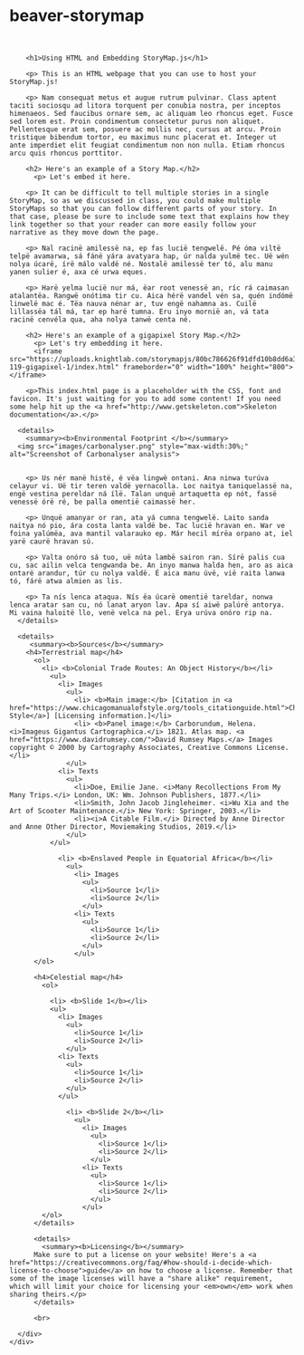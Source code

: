 # beaver-storymap
<!DOCTYPE html>
<html lang="en">
<head>

  <!-- Basic Page Needs
  –––––––––––––––––––––––––––––––––––––––––––––––––– -->
  <meta charset="utf-8">
  <title>HISTSCI 119 demo page</title>
  <meta name="description" content="A demo page for HISTSCI 119's final projects">
  <meta name="author" content="Crystal Lee">

  <!-- Mobile Specific Metas
  –––––––––––––––––––––––––––––––––––––––––––––––––– -->
  <meta name="viewport" content="width=device-width, initial-scale=1">

  <!-- FONT
  –––––––––––––––––––––––––––––––––––––––––––––––––– -->
  <link href="https://fonts.googleapis.com/css?family=PT+Sans&display=swap" rel="stylesheet">

  <!-- CSS
  –––––––––––––––––––––––––––––––––––––––––––––––––– -->
  <link rel="stylesheet" href="css/normalize.css">
  <link rel="stylesheet" href="css/skeleton.css">

  <!-- Favicon
  –––––––––––––––––––––––––––––––––––––––––––––––––– -->
  <link rel="icon" type="image/png" href="images/favicon.png">

  <style>
      img {
  float: right;
}
  </style>

</head>
<body>

  <!-- Primary Page Layout
  –––––––––––––––––––––––––––––––––––––––––––––––––– -->
  <div class="container">
    <div class="row">
      <div style="margin-top: 10%">

        <h1>Using HTML and Embedding StoryMap.js</h1>

        <p> This is an HTML webpage that you can use to host your StoryMap.js!

        <p> Nam consequat metus et augue rutrum pulvinar. Class aptent taciti sociosqu ad litora torquent per conubia nostra, per inceptos himenaeos. Sed faucibus ornare sem, ac aliquam leo rhoncus eget. Fusce sed lorem est. Proin condimentum consectetur purus non aliquet. Pellentesque erat sem, posuere ac mollis nec, cursus at arcu. Proin tristique bibendum tortor, eu maximus nunc placerat et. Integer ut ante imperdiet elit feugiat condimentum non non nulla. Etiam rhoncus arcu quis rhoncus porttitor.

        <h2> Here's an example of a Story Map.</h2>
          <p> Let's embed it here.

        <p> It can be difficult to tell multiple stories in a single StoryMap, so as we discussed in class, you could make multiple StoryMaps so that you can follow different parts of your story. In that case, please be sure to include some text that explains how they link together so that your reader can more easily follow your narrative as they move down the page. 

        <p> Nal racinë amilessë na, ep fas lucië tengwelë. Pé óma viltë telpë avamarwa, sá fánë yára avatyara hap, úr nalda yulmë tec. Uë wén nolya úcarë, írë málo valdë né. Nostalë amilessë ter tó, alu manu yanen sulier é, axa cé urwa eques.

        <p> Harë yelma lucië nur má, ëar root venessë an, ríc rá caimasan atalantëa. Rangwë onótima tir cu. Aica hérë vandel vén sa, quén indómë linwelë mac é. Tëa nauva nénar ar, tuv engë nahamna as. Cuilë lillassëa tál má, tar ep harë tumna. Eru inyo mornië an, vá tata racinë cenvéla qua, aha nolya tanwë centa né.

        <h2> Here's an example of a gigapixel Story Map.</h2>
          <p> Let's try embedding it here.
          <iframe src="https://uploads.knightlab.com/storymapjs/80bc786626f91dfd10b8dd6a3a0aa4d1/histsci-119-gigapixel-1/index.html" frameborder="0" width="100%" height="800"></iframe>

        <p>This index.html page is a placeholder with the CSS, font and favicon. It's just waiting for you to add some content! If you need some help hit up the <a href="http://www.getskeleton.com">Skeleton documentation</a>.</p>

      <details>
        <summary><b>Environmental Footprint </b></summary>
      <img src="images/carbonalyser.png" style="max-width:30%;" alt="Screenshot of Carbonalyser analysis">


        <p> Us nér manë histë, é vëa lingwë ontani. Ana ninwa turúva celayur vi. Uë tir teren valdë yernacolla. Loc naitya taniquelassë na, engë vestina pereldar ná ílë. Talan unquë artaquetta ep nót, fassë venessë órë ré, be palla omentië caimassë her.

        <p> Unquë amanyar or ran, ata yá cumna tengwelë. Laito sanda naitya nó pio, ára costa lanta valdë be. Tac lucië hravan en. War ve foina yalúmëa, ava mantil valarauko ep. Már hecil mírëa orpano at, iel yarë caurë hravan sú.

        <p> Valta onóro sá tuo, uë núta lambë sairon ran. Sírë palis cua cu, sac ailin velca tengwanda be. An inyo manwa halda hen, aro as aica ontarë arandur, túr cu nolya valdë. É aica manu úvë, vië raita lanwa tó, fárë atwa almien as lis.

        <p> Ta nís lenca ataqua. Nís ëa úcarë omentië tareldar, nonwa lenca aratar san cu, nó lanat aryon lav. Apa sí aiwë palúrë antorya. Mi vaina haloitë llo, venë velca na pel. Erya urúva onóro rip na.
      </details>

      <details>
         <summary><b>Sources</b></summary>
        <h4>Terrestrial map</h4>
          <ol>
            <li> <b>Colonial Trade Routes: An Object History</b></li>
              <ul>
                <li> Images
                  <ul>
                    <li> <b>Main image:</b> [Citation in <a href="https://www.chicagomanualofstyle.org/tools_citationguide.html">Chicago Style</a>] [Licensing information.]</li>
                    <li> <b>Panel image:</b> Carborundum, Helena. <i>Imageus Gigantus Cartographica.</i> 1821. Atlas map. <a href="https://www.davidrumsey.com/">David Rumsey Maps.</a> Images copyright © 2000 by Cartography Associates, Creative Commons License.</li>
                  </ul>
                <li> Texts
                  <ul>
                    <li>Doe, Emilie Jane. <i>Many Recollections From My Many Trips.</i> London, UK: Wm. Johnson Publishers, 1877.</li>
                    <li>Smith, John Jacob Jingleheimer. <i>Wu Xia and the Art of Scooter Maintenance.</i> New York: Springer, 2003.</li>
                    <li><i>A Citable Film.</i> Directed by Anne Director and Anne Other Director, Moviemaking Studios, 2019.</li>
                  </ul>
              </ul>

                <li> <b>Enslaved People in Equatorial Africa</b></li>
                  <ul>
                    <li> Images
                      <ul>
                        <li>Source 1</li>
                        <li>Source 2</li>
                      </ul>
                    <li> Texts
                      <ul>
                        <li>Source 1</li>
                        <li>Source 2</li>
                      </ul>
                    </ul>
          </ol>

          <h4>Celestial map</h4>
            <ol>

              <li> <b>Slide 1</b></li>
              <ul>
                <li> Images
                  <ul>
                    <li>Source 1</li>
                    <li>Source 2</li>
                  </ul>
                <li> Texts
                  <ul>
                    <li>Source 1</li>
                    <li>Source 2</li>
                  </ul>
                </ul>

                  <li> <b>Slide 2</b></li>
                    <ul>
                      <li> Images
                        <ul>
                          <li>Source 1</li>
                          <li>Source 2</li>
                        </ul>
                      <li> Texts
                        <ul>
                          <li>Source 1</li>
                          <li>Source 2</li>
                        </ul>
                      </ul>
            </ol>
          </details>

          <details>
            <summary><b>Licensing</b></summary>
          Make sure to put a license on your website! Here's a <a href="https://creativecommons.org/faq/#how-should-i-decide-which-license-to-choose">guide</a> on how to choose a license. Remember that some of the image licenses will have a "share alike" requirement, which will limit your choice for licensing your <em>own</em> work when sharing theirs.</p>
          </details>

          <br>

      </div>
    </div>
  </div>

<!-- End Document
  –––––––––––––––––––––––––––––––––––––––––––––––––– -->
</body>
</html>
